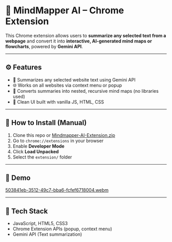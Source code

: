 # 🧠 MindMapper AI – Chrome Extension

This Chrome extension allows users to **summarize any selected text from a webpage** and convert it into **interactive, AI-generated mind maps or flowcharts**, powered by **Gemini API**.

---

## ⚙️ Features

- 🧠 Summarizes any selected website text using Gemini API
- 🌐 Works on all websites via context menu or popup
- 🌳 Converts summaries into nested, recursive mind maps (no libraries used)
- 🎨 Clean UI built with vanilla JS, HTML, CSS

---

## 🚀 How to Install (Manual)

1. Clone this repo or [Mindmapper-AI-Extension.zip](https://github.com/user-attachments/files/21461848/Mindmapper-AI-Extension.zip)
2. Go to `chrome://extensions` in your browser
3. Enable **Developer Mode**
4. Click **Load Unpacked**
5. Select the `extension/` folder

---

## 📸 Demo


[503841eb-3512-49c7-bba6-fcfef6718004.webm](https://github.com/user-attachments/assets/18a7a552-634a-4ea9-81ab-d035119454e7)

---

## 🔧 Tech Stack

- JavaScript, HTML5, CSS3
- Chrome Extension APIs (popup, context menu)
- Gemini API (Text summarization)
